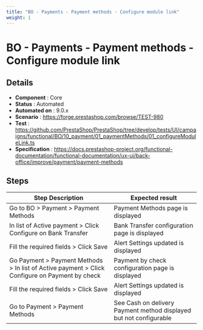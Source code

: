 ```yaml
---
title: "BO - Payments - Payment methods - Configure module link"
weight: 1
---
```


# BO - Payments - Payment methods - Configure module link
## Details
* **Component** : Core
* **Status** : Automated
* **Automated on** : 9.0.x
* **Scenario** : https://forge.prestashop.com/browse/TEST-980
* **Test** : https://github.com/PrestaShop/PrestaShop/tree/develop/tests/UI/campaigns/functional/BO/10_payment/01_paymentMethods/01_configureModuleLink.ts
* **Specification** : https://docs.prestashop-project.org/functional-documentation/functional-documentation/ux-ui/back-office/improve/payment/payment-methods

## Steps
| Step Description | Expected result |
| ----- | ----- |
| Go to BO > Payment > Payment Methods | Payment Methods page is displayed |
| In list of Active payment > Click Configure on Bank Transfer | Bank Transfer configuration page is displayed |
| Fill the required fields > Click Save | Alert Settings updated is displayed |
| Go Payment > Payment Methods > In list of Active payment > Click Configure on Payment by check | Payment by check configuration page is displayed |
| Fill the required fields > Click Save | Alert Settings updated is displayed |
| Go to Payment > Payment Methods | See Cash on delivery Payment method displayed but not configurable |
